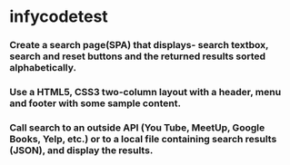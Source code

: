 # infycodetest
### Create a search page(SPA) that displays- search textbox, search and reset buttons and the returned results sorted alphabetically.
### Use a HTML5, CSS3 two-column layout with a header, menu and footer with some sample content.
### Call search to an outside API (You Tube, MeetUp, Google Books, Yelp, etc.) or to a local file containing search results (JSON), and display the results.
